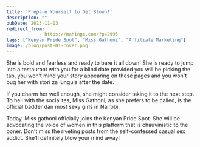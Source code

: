 ```yaml
---
title: 'Prepare Yourself to Get Blown!'
description: ""
pubDate: 2013-11-03
redirect_from:
            - https://mahinge.com/?p=2995
tags: ["Kenyan Pride Spot", "Miss Gathoni", "Affiliate Marketing"]
image: /blog/post-01-cover.png
---
```

She is bold and fearless and ready to bare it all down! She is ready to jump into a restaurant with you for a blind date provided you will be picking the tab, you won’t mind your story appearing on these pages and you won't bug her with stori za lungula after the date.

If you charm her well enough, she might consider taking it to the next step. To hell with the socialites, Miss Gathoni, as she prefers to be called, is the official badder dan most sexy girls in Nairobi.

Today, Miss gathoni officially joins the Kenyan Pride Spot. She will be advocating the voice of women in this platform that is chauvinistic to the boner. Don't miss the riveting posts from the self-confessed casual sex addict. She'll definitely blow your mind away!
